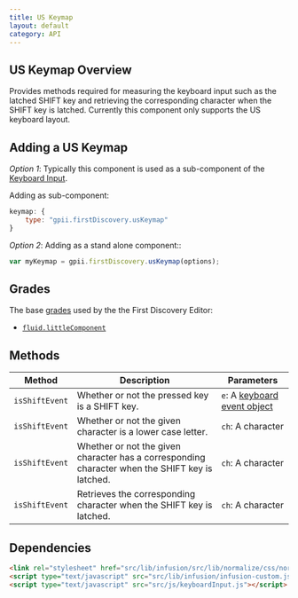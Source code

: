 ```yaml
---
title: US Keymap
layout: default
category: API
---
```


## US Keymap Overview

Provides methods required for measuring the keyboard input such as the latched SHIFT key and
retrieving the corresponding character when the SHIFT key is latched.
Currently this component only supports the US keyboard layout.

## Adding a US Keymap

*Option 1*: Typically this component is used as a sub-component of the [Keyboard Input](keyboardInput.md).

Adding as sub-component:
```javascript
keymap: {
    type: "gpii.firstDiscovery.usKeymap"
}
```

*Option 2*: Adding as a stand alone component::
```javascript
var myKeymap = gpii.firstDiscovery.usKeymap(options);
```

## Grades

The base [grades](http://docs.fluidproject.org/infusion/development/ComponentGrades.html)
used by the the First Discovery Editor:

* [`fluid.littleComponent`](http://docs.fluidproject.org/infusion/development/ComponentGrades.html)

## Methods

| Method | Description | Parameters |
|--------|-------------|------------|
| `isShiftEvent` | Whether or not the pressed key is a SHIFT key. | `e`: A [keyboard event object](https://developer.mozilla.org/en-US/docs/Web/API/KeyboardEvent) |
| `isShiftEvent` | Whether or not the given character is a lower case letter. | `ch`: A character |
| `isShiftEvent` | Whether or not the given character has a corresponding character when the SHIFT key is latched. | `ch`: A character |
| `isShiftEvent` | Retrieves the corresponding character when the SHIFT key is latched. | `ch`: A character |


## Dependencies

```html
<link rel="stylesheet" href="src/lib/infusion/src/lib/normalize/css/normalize.css" />
<script type="text/javascript" src="src/lib/infusion/infusion-custom.js"></script>
<script type="text/javascript" src="src/js/keyboardInput.js"></script>
```